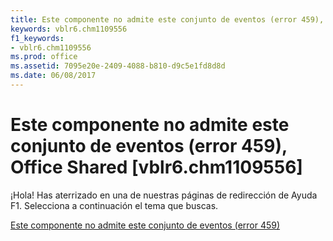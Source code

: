 ```yaml
---
title: Este componente no admite este conjunto de eventos (error 459), Office Shared [vblr6.chm1109556]
keywords: vblr6.chm1109556
f1_keywords:
- vblr6.chm1109556
ms.prod: office
ms.assetid: 7095e20e-2409-4088-b810-d9c5e1fd8d8d
ms.date: 06/08/2017
---
```





# Este componente no admite este conjunto de eventos (error 459), Office Shared [vblr6.chm1109556]

¡Hola! Has aterrizado en una de nuestras páginas de redirección de Ayuda F1. Selecciona a continuación el tema que buscas.


 [Este componente no admite este conjunto de eventos (error 459)](http://msdn.microsoft.com/library/this-component-doesn-t-support-this-set-of-events-error-459%28Office.15%29.aspx)


